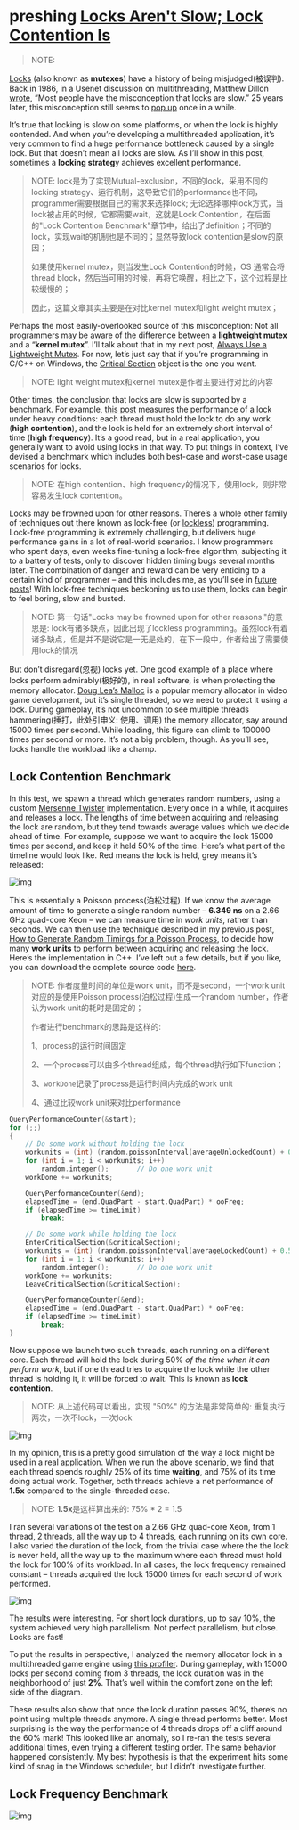 # preshing [Locks Aren't Slow; Lock Contention Is](https://preshing.com/20111118/locks-arent-slow-lock-contention-is/)

> NOTE: 
>

[Locks](http://en.wikipedia.org/wiki/Lock_(computer_science)) (also known as **mutexes**) have a history of being misjudged(被误判). Back in 1986, in a Usenet discussion on multithreading, Matthew Dillon [wrote](http://groups.google.com/group/net.micro.mac/msg/752d18de371bd65c?dmode=source), “Most people have the misconception that locks are slow.” 25 years later, this misconception still seems to [pop up](http://www.cs.washington.edu/education/courses/cse451/03wi/section/prodcons.htm) once in a while.

It’s true that locking is slow on some platforms, or when the lock is highly contended. And when you’re developing a multithreaded application, it’s very common to find a huge performance bottleneck caused by a single lock. But that doesn’t mean all locks are slow. As I’ll show in this post, sometimes a **locking strateg**y achieves excellent performance.

> NOTE: lock是为了实现Mutual-exclusion，不同的lock，采用不同的locking strategy、运行机制，这导致它们的performance也不同，programmer需要根据自己的需求来选择lock; 无论选择哪种lock方式，当lock被占用的时候，它都需要wait，这就是Lock Contention，在后面的"Lock Contention Benchmark"章节中，给出了definition；不同的lock，实现wait的机制也是不同的；显然导致lock contention是slow的原因；
>
> 如果使用kernel mutex，则当发生Lock Contention的时候，OS 通常会将thread block，然后当可用的时候，再将它唤醒，相比之下，这个过程是比较缓慢的；
>
> 因此，这篇文章其实主要是在对比kernel mutex和light weight mutex；

Perhaps the most easily-overlooked source of this misconception: Not all programmers may be aware of the difference between a **lightweight mutex** and a “**kernel mutex**”. I’ll talk about that in my next post, [Always Use a Lightweight Mutex](http://preshing.com/20111124/always-use-a-lightweight-mutex). For now, let’s just say that if you’re programming in C/C++ on Windows, the [Critical Section](http://msdn.microsoft.com/en-us/library/windows/desktop/ms682530.aspx) object is the one you want.

> NOTE: light weight mutex和kernel mutex是作者主要进行对比的内容



Other times, the conclusion that locks are slow is supported by a benchmark. For example, [this post](http://ridiculousfish.com/blog/posts/barrier.html) measures the performance of a lock under heavy conditions: each thread must hold the lock to do any work (**high contention**), and the lock is held for an extremely short interval of time (**high frequency**). It’s a good read, but in a real application, you generally want to avoid using locks in that way. To put things in context, I’ve devised a benchmark which includes both best-case and worst-case usage scenarios for locks.

> NOTE: 在high contention、high frequency的情况下，使用lock，则非常容易发生lock contention。

Locks may be frowned upon for other reasons. There’s a whole other family of techniques out there known as lock-free (or [lockless](http://msdn.microsoft.com/en-us/library/windows/desktop/ee418650(v=vs.85).aspx)) programming. Lock-free programming is extremely challenging, but delivers huge performance gains in a lot of real-world scenarios. I know programmers who spent days, even weeks fine-tuning a lock-free algorithm, subjecting it to a battery of tests, only to discover hidden timing bugs several months later. The combination of danger and reward can be very enticing to a certain kind of programmer – and this includes me, as you’ll see in [future posts](http://preshing.com/20120612/an-introduction-to-lock-free-programming)! With lock-free techniques beckoning us to use them, locks can begin to feel boring, slow and busted.

> NOTE: 第一句话"Locks may be frowned upon for other reasons."的意思是: lock有诸多缺点，因此出现了lockless programming。虽然lock有着诸多缺点，但是并不是说它是一无是处的，在下一段中，作者给出了需要使用lock的情况

But don’t disregard(忽视) locks yet. One good example of a place where locks perform admirably(极好的), in real software, is when protecting the memory allocator. [Doug Lea’s Malloc](http://g.oswego.edu/dl/html/malloc.html) is a popular memory allocator in video game development, but it’s single threaded, so we need to protect it using a lock. During gameplay, it’s not uncommon to see multiple threads hammering(捶打，此处引申义: 使用、调用) the memory allocator, say around 15000 times per second. While loading, this figure can climb to 100000 times per second or more. It’s not a big problem, though. As you’ll see, locks handle the workload like a champ.

## Lock Contention Benchmark

In this test, we spawn a thread which generates random numbers, using a custom [Mersenne Twister](http://en.wikipedia.org/wiki/Mersenne_twister) implementation. Every once in a while, it acquires and releases a lock. The lengths of time between acquiring and releasing the lock are random, but they tend towards average values which we decide ahead of time. For example, suppose we want to acquire the lock 15000 times per second, and keep it held 50% of the time. Here’s what part of the timeline would look like. Red means the lock is held, grey means it’s released:

![img](https://preshing.com/images/single-thread-timeline.png)

This is essentially a Poisson process(泊松过程). If we know the average amount of time to generate a single random number – **6.349 ns** on a 2.66 GHz quad-core Xeon – we can measure time in *work units*, rather than seconds. We can then use the technique described in my previous post, [How to Generate Random Timings for a Poisson Process](http://preshing.com/20111007/how-to-generate-random-timings-for-a-poisson-process), to decide how many **work units** to perform between acquiring and releasing the lock. Here’s the implementation in C++. I’ve left out a few details, but if you like, you can download the complete source code [here](http://preshing.com/files/LockCompetition.zip).

> NOTE: 作者度量时间的单位是work unit，而不是second，一个work unit对应的是使用Poisson process(泊松过程)生成一个random number，作者认为work unit的耗时是固定的；
>
> 作者进行benchmark的思路是这样的: 
>
> 1、process的运行时间固定
>
> 2、一个process可以由多个thread组成，每个thread执行如下function；
>
> 3、`workDone`记录了process是运行时间内完成的work unit
>
> 4、通过比较work unit来对比performance
>
> 

```C++
QueryPerformanceCounter(&start);
for (;;)
{
    // Do some work without holding the lock
    workunits = (int) (random.poissonInterval(averageUnlockedCount) + 0.5f);
    for (int i = 1; i < workunits; i++)
        random.integer();       // Do one work unit
    workDone += workunits;

    QueryPerformanceCounter(&end);
    elapsedTime = (end.QuadPart - start.QuadPart) * ooFreq;
    if (elapsedTime >= timeLimit)
        break;

    // Do some work while holding the lock
    EnterCriticalSection(&criticalSection);
    workunits = (int) (random.poissonInterval(averageLockedCount) + 0.5f);
    for (int i = 1; i < workunits; i++)
        random.integer();       // Do one work unit
    workDone += workunits;
    LeaveCriticalSection(&criticalSection);

    QueryPerformanceCounter(&end);
    elapsedTime = (end.QuadPart - start.QuadPart) * ooFreq;
    if (elapsedTime >= timeLimit)
        break;
}

```

Now suppose we launch two such threads, each running on a different core. Each thread will hold the lock during 50% *of the time when it can perform work*, but if one thread tries to acquire the lock while the other thread is holding it, it will be forced to wait. This is known as **lock contention**.

> NOTE: 从上述代码可以看出，实现 "50%" 的方法是非常简单的: 重复执行两次，一次不lock，一次lock

![img](https://preshing.com/images/double-thread-timeline.png)

In my opinion, this is a pretty good simulation of the way a lock might be used in a real application. When we run the above scenario, we find that each thread spends roughly 25% of its time **waiting**, and 75% of its time doing actual work. Together, both threads achieve a net performance of **1.5x** compared to the single-threaded case.

> NOTE: **1.5x**是这样算出来的: 75% * 2 = 1.5

I ran several variations of the test on a 2.66 GHz quad-core Xeon, from 1 thread, 2 threads, all the way up to 4 threads, each running on its own core. I also varied the duration of the lock, from the trivial case where the the lock is never held, all the way up to the maximum where each thread must hold the lock for 100% of its workload. In all cases, the lock frequency remained constant – threads acquired the lock 15000 times for each second of work performed.



![img](https://preshing.com/images/thread-parallelism.png)

The results were interesting. For short lock durations, up to say 10%, the system achieved very high parallelism. Not perfect parallelism, but close. Locks are fast!

To put the results in perspective, I analyzed the memory allocator lock in a multithreaded game engine using [this profiler](http://preshing.com/20111203/a-c-profiling-module-for-multithreaded-apis). During gameplay, with 15000 locks per second coming from 3 threads, the lock duration was in the neighborhood of just **2%**. That’s well within the comfort zone on the left side of the diagram.

These results also show that once the lock duration passes 90%, there’s no point using multiple threads anymore. A single thread performs better. Most surprising is the way the performance of 4 threads drops off a cliff around the 60% mark! This looked like an anomaly, so I re-ran the tests several additional times, even trying a different testing order. The same behavior happened consistently. My best hypothesis is that the experiment hits some kind of snag in the Windows scheduler, but I didn’t investigate further.

## Lock Frequency Benchmark

![img](https://preshing.com/images/two-thread-granularities.png)
